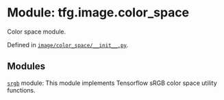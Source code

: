 <div itemscope itemtype="http://developers.google.com/ReferenceObject">
<meta itemprop="name" content="tfg.image.color_space" />
<meta itemprop="path" content="Stable" />
</div>

# Module: tfg.image.color_space

Color space module.



Defined in [`image/color_space/__init__.py`](https://github.com/tensorflow/graphics/blob/master/tensorflow_graphics/image/color_space/__init__.py).

<!-- Placeholder for "Used in" -->


## Modules

[`srgb`](../../tfg/image/color_space/srgb.md) module: This module implements Tensorflow sRGB color space utility functions.

